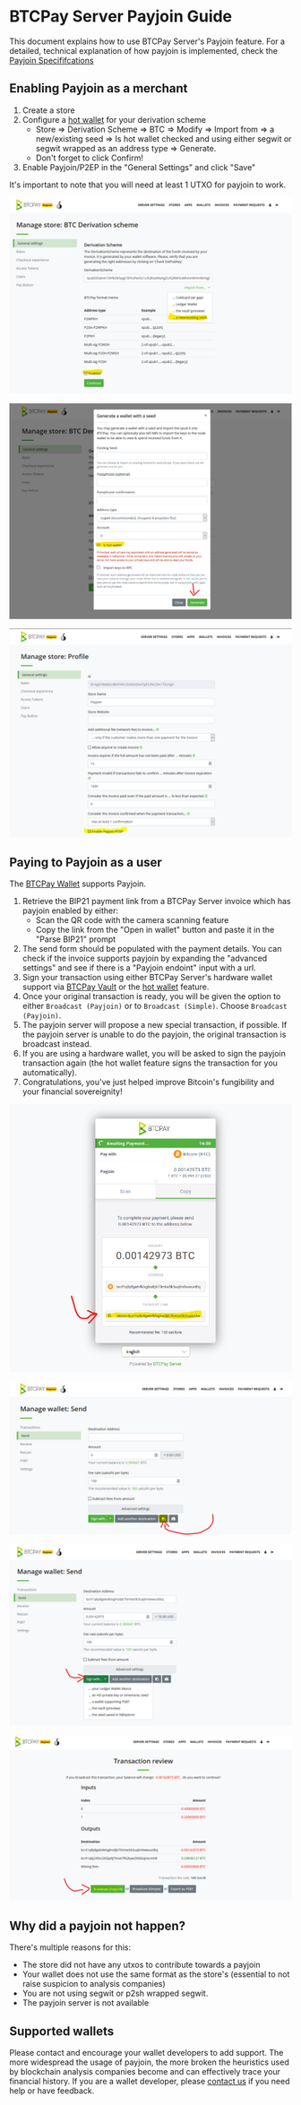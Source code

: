 # BTCPay Server Payjoin Guide

This document explains how to use BTCPay Server's Payjoin feature. For a detailed, technical explanation of how payjoin is implemented, check the [Payjoin Specififcations](Payjoin-spec.md)

## Enabling Payjoin as a merchant

1. Create a store
2. Configure a [hot wallet](HotWallet.md) for your derivation scheme
   * Store => Derivation Scheme => BTC => Modify => Import from => a new/existing seed => Is hot wallet checked and using either segwit or segwit wrapped as an address type => Generate.
   * Don't forget to click Confirm!
3. Enable Payjoin/P2EP in the "General Settings" and click "Save"

It's important to note that you will need at least 1 UTXO for payjoin to work.

![](img/payjoin/Payjoin_Guide_Receive_1.png)

![](img/payjoin/Payjoin_Guide_Receive_2.png)

![](img/payjoin/Payjoin_Guide_Receive_3.png)

## Paying to Payjoin as a user

The [BTCPay Wallet](Wallet.md) supports Payjoin. 

1. Retrieve the BIP21 payment link from a BTCPay Server invoice which has payjoin enabled by either:
   * Scan the QR code with the camera scanning feature
   * Copy the link from the "Open in wallet" button and paste it in the "Parse BIP21" prompt
2. The send form should be populated with the payment details. You can check if the invoice supports payjoin by expanding the "advanced settings" and see if there is a "Payjoin endoint" input with a url.
3. Sign your transaction using either BTCPay Server's hardware wallet support via [BTCPay Vault](Vault.md) or the [hot wallet](HotWallet.md) feature.
4. Once your original transaction is ready, you will be given the option to either `Broadcast (Payjoin)` or to `Broadcast (Simple)`. Choose `Broadcast (Payjoin)`.
5. The payjoin server will propose a new special transaction, if possible. If the payjoin server is unable to do the payjoin, the original transaction is broadcast instead.
6. If you are using a hardware wallet, you will be asked to sign the payjoin transaction again (the hot wallet feature signs the transaction for you automatically). 
7. Congratulations, you've just helped improve Bitcoin's fungibility and your financial sovereignity!

![](img/payjoin/Payjoin_Guide_Pay_1.png)

![](img/payjoin/Payjoin_Guide_Pay_2.png) 

![](img/payjoin/Payjoin_Guide_Pay_3.png) 

![](img/payjoin/Payjoin_Guide_Pay_4.png) 

## Why did a payjoin not happen?

There's multiple reasons for this:
* The store did not have any utxos to contribute towards a payjoin
* Your wallet does not use the same format as the store's (essential to not raise suspicion to analysis companies)
* You are not using segwit or p2sh wrapped segwit.
* The payjoin server is not available

## Supported wallets

Please contact and encourage your wallet developers to add support. The more widespread the usage of payjoin, the more broken the heuristics used by blockchain analysis companies become and can effectively trace your financial history. If you are a wallet developer, please [contact us](Community.md) if you need help or have feedback.



